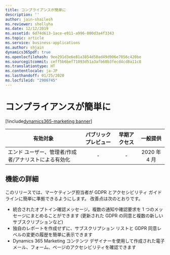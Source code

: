 ```yaml
---
title: コンプライアンスが簡単に
description: ''
author: jain-shailesh
ms.reviewer: shellyha
ms.date: 12/12/2019
ms.assetid: 6d74d613-1ace-e911-a996-000d3a4f3343
ms.topic: article
ms.service: business-applications
ms.author: shjain
dynamics365pdf: true
ms.openlocfilehash: 9ee291d3e6e81a3854d50ad49d906e7056c420be
ms.sourcegitcommit: ceff5b6bef71093d51a3afb60b3fecd4cd8a11c8
ms.translationtype: HT
ms.contentlocale: ja-JP
ms.lasthandoff: 01/25/2020
ms.locfileid: "2986745"
---
```

# <a name="compliance-made-easier"></a>コンプライアンスが簡単に
[!include[dynamics365-marketing banner](../includes/dynamics365-marketing.md)]

| 有効対象    |  パブリック プレビュー | 早期アクセス | 一般提供 | 
| ---------- | :----------: |:----------: |:----------: |
|エンド ユーザー、管理者/作成者/アナリストによる有効化|-|-| 2020 年 4 月|






## <a name="feature-details"></a>機能の詳細
<!--feature detail start -->
このリリースでは、マーケティング担当者が GDPR とアクセシビリティ ガイドラインに簡単に準拠できるようにします。 改善点は次のとおりです。

- 統合されたオプトイン確認メッセージ。複数の通知や確認要求を 1 つのメッセージにまとめることができます (更新された GDPR の同意と複数の新しいサブスクリプションなど)
- 独自のレポートを作成せずに、サブスクリプション リストと GDPR 同意レベルの変更の履歴を簡単に表示できます
- Dynamics 365 Marketing コンテンツ デザイナーを使用して作成された電子メール、フォーム、ページのアクセシビリティを確認できます
<!--feature detail end -->









